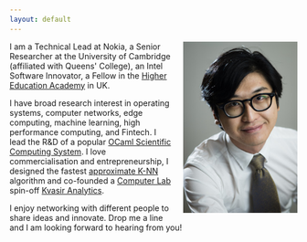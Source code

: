 ```yaml
---
layout: default
---
```


<img src="/images/liang.jpg" style="float:right;width:200px;margin-left:20px">

I am a Technical Lead at Nokia, a Senior Researcher at the University of Cambridge (affiliated with Queens' College), an Intel Software Innovator, a Fellow in the [Higher Education Academy](https://www.heacademy.ac.uk/) in UK.

I have broad research interest in operating systems, computer networks, edge computing, machine learning, high performance computing, and Fintech. I lead the R&D of a popular [OCaml Scientific Computing System](http://ocaml.xyz). I love commercialisation and entrepreneurship, I designed the fastest [approximate K-NN](https://github.com/vioshyvo/mrpt) algorithm and co-founded a [Computer Lab](http://www.cl.cam.ac.uk/) spin-off [Kvasir Analytics](https://kvasira.com/).

I enjoy networking with different people to share ideas and innovate. Drop me a line and I am looking forward to hearing from you!
